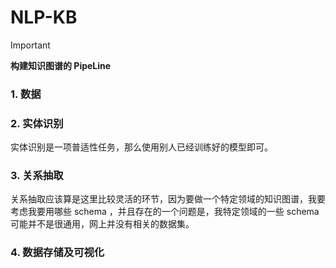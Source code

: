 # NLP-KB
> [!IMPORTANT]
> **构建知识图谱的 PipeLine**

### 1. 数据

### 2. 实体识别

实体识别是一项普适性任务，那么使用别人已经训练好的模型即可。

### 3. 关系抽取

关系抽取应该算是这里比较灵活的环节，因为要做一个特定领域的知识图谱，我要考虑我要用哪些 schema ，并且存在的一个问题是，我特定领域的一些 schema 可能并不是很通用，网上并没有相关的数据集。

### 4. 数据存储及可视化
